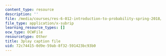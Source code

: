 ```yaml
---
content_type: resource
description: ''
file: /media/courses/res-6-012-introduction-to-probability-spring-2018/72c744150d9e59ab8f32591423bc93b0_uQTFiXQR4PQ.vtt
file_type: application/x-subrip
learning_resource_types: []
ocw_type: OCWFile
resourcetype: Other
title: 3play caption file
uid: 72c74415-0d9e-59ab-8f32-591423bc93b0
---
```

